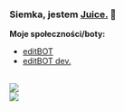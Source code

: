 ### Siemka, jestem [Juice.](https://mightybot.ml) 👋

**Moje społeczności/boty:**<br />
- [editBOT](https://editbot.pl)
- [editBOT dev.](https://discord.gg/aqpDkPR)
<br>
  <img align="center" src="https://github-readme-stats.vercel.app/api?username=Juiceeez&show_icons=true&include_all_commits=true&bg_color=212121&title_color=fff&text_color=fff?count_private=true&custom_title=Moje statystyki"/>
  
  <br />
  <img align="center" src="https://github-readme-stats.vercel.app/api/top-langs/?username=Juiceeez&layout=compact&bg_color=30,e96443,904e95&title_color=fff&text_color=fff" />
